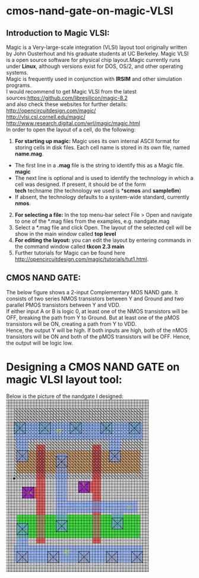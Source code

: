 # cmos-nand-gate-on-magic-VLSI  
## Introduction to Magic VLSI:
Magic is a Very-large-scale integration (VLSI) layout tool originally written by John Ousterhout and his graduate students at UC Berkeley.
 Magic VLSI is a open source software for physical chip layout.Magic currently runs under **Linux**, although versions exist for DOS, OS/2, and other operating systems.  
 Magic is frequently used in conjunction with **IRSIM** and other simulation programs.  
 I would recommend to get Magic VLSI from the latest sources:https://github.com/libresilicon/magic-8.2   
 and also check these websites for further details:  
  http://opencircuitdesign.com/magic/  
  http://vlsi.csl.cornell.edu/magic/  
  http://www.research.digital.com/wrl/magic/magic.html  
 In order to open the layout of a cell, do the following:  
 1. **For starting up magic:** Magic uses its own internal ASCII format for storing cells in disk files. Each cell name is stored in its own file, named **name.mag**.    
* The first line in a **.mag** file is the string to identify this as a Magic file.  
**magic**  
* The next line is optional and is used to identify the technology in which a cell was designed. If present, it should be of the form  
**tech** techname (the technology we used is ***scmos** and **sample6m**)  
*  If absent, the technology defaults to a system-wide standard, currently **nmos**.  
2. **For selecting a file:** In the top menu-bar select File > Open and navigate to one of the *.mag files from the examples, e.g. nandgate.mag  
3. Select a *.mag file and click Open. The layout of the selected cell will be show in the main window called **top level**  
4. **For editing the layout:** you can edit the layout by entering commands in the command window called **tkcon 2.3 main**  
5. Further tutorials for Magic can be found here http://opencircuitdesign.com/magic/tutorials/tut1.html.  
## CMOS NAND GATE:  
The below figure shows a 2-input Complementary MOS NAND gate. It consists of two series NMOS transistors between Y and Ground and two parallel PMOS transistors between Y and VDD.  
If either input A or B is logic 0, at least one of the NMOS transistors will be OFF, breaking the path from Y to Ground. But at least one of the pMOS transistors will be ON, creating a path from Y to VDD.  
 Hence, the output Y will be high. If both inputs are high, both of the nMOS transistors will be ON and both of the pMOS transistors will be OFF. Hence, the output will be logic low.  
 # Designing a CMOS NAND GATE on magic VLSI layout tool:  
 Below is the picture of the nandgate I designed:  
 ![alt text](https://github.com/qurratulainalam/cmos-nand-gate-on-magic-VLSI/blob/master/nand%20gate%20picture.png)  
 
